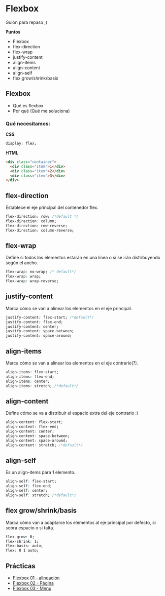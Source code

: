 # Flexbox
Guión para repaso ;)

**Puntos**
* Flexbox
* flex-direction
* flex-wrap
* justify-content
* align-items
* align-content
* align-self
* flex grow/shrink/basis


## Flexbox
* Qué es flexbox
* Por qué (Qué me soluciona)

### Qué necesitamos:
**CSS**
```css
display: flex;
```
**HTML**
```html
<div class="container">
  <div class="item">1</div>
  <div class="item">2</div>
  <div class="item">3</div>
</div>
```

## flex-direction
Establece el eje principal del contenedor flex.

```css
flex-direction: row; /*default */
flex-direction: column;
flex-direction: row-reverse;
flex-direction: column-reverse;
```


## flex-wrap
Define si todos los elementos estarán en una línea o si se irán distribuyendo según el ancho.
```css
flex-wrap: no-wrap; /* default*/
flex-wrap: wrap;
flex-wrap: wrap-reverse;
```

## justify-content
Marca cómo se van a alinear los elementos en el eje principal.
```css
justify-content: flex-start; /*default*/
justify-content: flex-end;
justify-content: center;
justify-content: space-between;
justify-content: space-around;
```


## align-items
Marca cómo se van a alinear los elementos en el eje contrario(?).
```css
align-items: flex-start;
align-items: flex-end;
align-items: center;
align-items: stretch; /*default*/
```


## align-content
Define cómo se va a distribuir el espacio extra del eje contrario :)
```css
align-content: flex-start;
align-content: flex-end;
align-content: center;
align-content: space-between;
align-content: space-around;
align-content: stretch; /*default*/
```


## align-self
Es un align-items para 1 elemento.
```css
align-self: flex-start;
align-self: flex-end;
align-self: center;
align-self: stretch; /*default*/
```


## flex grow/shrink/basis
Marca cómo van a adaptarse los elementos al eje principal por defecto, si sobra espacio o si falta.
```css
flex-grow: 0;
flex-shrink: 1;
flex-basis: auto;
flex: 0 1 auto;
```

## Prácticas
- [Flexbox 01 - alineación](https://codepen.io/oneeyedman/pen/yoeRgj)
- [Flexbox 02 - Página](https://codepen.io/oneeyedman/pen/PKNPrX)
- [Flexbox 03 - Menu](https://codepen.io/oneeyedman/pen/jLqWNO)
